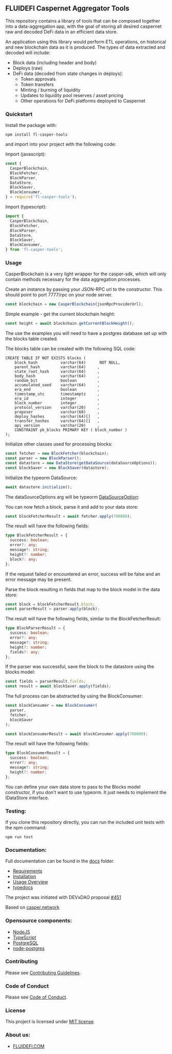 ## FLUIDEFI Caspernet Aggregator Tools

This repository contains a library of tools that can be composed together into a data-aggregation app, with the goal of storing all desired caspernet raw and decoded DeFi data in an efficient data store.

An application using this library would perform ETL operations, on historical and new blockchain data as it is produced.  The types of data extracted and decoded will include:

- Block data (including header and body)
- Deploys (raw)
- DeFi data (decoded from state changes in deploys):
    - Token approvals
    - Token transfers
    - Minting / burning of liquidity
    - Updates to liquidity pool reserves / asset pricing
    - Other operations for DeFi platforms deployed to Caspernet

### Quickstart

Install the package with:

```
npm install fl-casper-tools
```

and import into your project with the following code:

Import (javascript):

```javascript
const { 
  CasperBlockchain, 
  BlockFetcher,
  BlockParser,
  DataStore,
  BlockSaver,
  BlockConsumer,
} = require('fl-casper-tools');
```

Import (typescript):

```typescript
import { 
  CasperBlockchain, 
  BlockFetcher,
  BlockParser,
  DataStore,
  BlockSaver,
  BlockConsumer,
} from 'fl-casper-tools';
```

### Usage

CasperBlockchain is a very light wrapper for the casper-sdk, which will only contain methods necessary for the data aggregation processes.

Create an instance by passing your JSON-RPC url to the constructor.  This should point to port 7777/rpc on your node server.

```javascript
const blockchain = new CasperBlockchain(jsonRpcProviderUrl);
```

Simple example - get the current blockchain height:
```javascript
const height = await blockchain.getCurrentBlockHeight();
```

The use the examples you will need to have a postgres database set up with the blocks table created.

The blocks table can be created with the following SQL code:

```
CREATE TABLE IF NOT EXISTS blocks (
    block_hash          varchar(64)      NOT NULL,
    parent_hash         varchar(64)     ,
    state_root_hash     varchar(64)     ,
    body_hash           varchar(64)     ,
    random_bit          boolean         ,
    accumulated_seed    varchar(64)     ,
    era_end             boolean         ,
    timestamp_utc       timestamptz     ,
    era_id              integer         ,
    block_number        integer         ,
    protocol_version    varchar(20)     ,
    proposer            varchar(68)     ,
    deploy_hashes       varchar(64)[]   ,
    transfer_hashes     varchar(64)[]   ,
    api_version         varchar(20)     ,
    CONSTRAINT pk_blocks PRIMARY KEY ( block_number )
);
```

Initialize other classes used for processing blocks:

```javascript
const fetcher = new BlockFetcher(blockchain);
const parser = new BlockParser();
const datastore = new DataStore(getDataSource(dataSourceOptions));
const blockSaver = new BlockSaver(datastore);
```

Initialize the typeorm DataSource:

```javascript
await datastore.initialize();
```

The dataSourceOptions arg will be typeorm [DataSourceOption](https://typeorm.io/data-source-options/): 

You can now fetch a block, parse it and add to your data store:

```javascript
const blockFetcherResult = await fetcher.apply(700000);
```

The result will have the following fields:

```typescript
type BlockFetcherResult = {
  success: boolean;
  error?: any;
  message?: string;
  height?: number;
  block?: any;
};
```

If the request failed or encountered an error, success will be false and an error message may be present.

Parse the block resulting in fields that map to the block model in the data store:

```javascript
const block = blockFetcherResult.block;
const parserResult = parser.apply(block);
```

The result will have the following fields, similar to the BlockFetcherResult:

```typescript
type BlockParserResult = {
  success: boolean;
  error?: any;
  message?: string;
  height?: number;
  fields?: any;
};
```

If the parser was successful, save the block to the datastore using the blocks model:

```javascript
const fields = parserResult.fields;
const result = await blockSaver.apply(fields);
```

The full process can be abstracted by using the BlockConsumer:

```javascript
const blockConsumer = new BlockConsumer(
  parser,
  fetcher,
  blockSaver
);

const blockConsumerResult = await blockConsumer.apply(700000);
```

The result will have the following fields:

```typescript
type BlockConsumerResult = {
  success: boolean;
  error?: any;
  message?: string;
  height?: number;
};
```

You can define your own data store to pass to the Blocks model constructor, if you don't want to use typeorm. It just needs to implement the IDataStore interface.

### Testing:

If you clone this repository directly, you can run the included unit tests with the npm command:
```
npm run test
```

### Documentation:

Full documentation can be found in the [docs](https://github.com/fluidefi/fluidefi-caspernet-aggregator-tools/blob/master/docs/) folder.

* [Requirements](https://github.com/fluidefi/fluidefi-caspernet-aggregator-tools/blob/master/docs/REQUIREMENTS.md)
* [Installation](https://github.com/fluidefi/fluidefi-caspernet-aggregator-tools/blob/master/docs/INSTALLATION.md)
* [Usage Overview](https://github.com/fluidefi/fluidefi-caspernet-aggregator-tools/blob/master/docs/USAGE_OVERVIEW.md)
* [typedocs](https://github.com/fluidefi/fluidefi-caspernet-aggregator-tools/blob/master/docs/typedocs/)

The project was initiated with DEVxDAO proposal [#451](https://portal.devxdao.com/app/proposal/451)

Based on [casper.network](https://casper.network/en/network)

### Opensource components:
* [NodeJS](https://nodejs.org)
* [TypeScript](https://www.typescriptlang.org/)
* [PostgreSQL](https://www.postgresql.org/)
* [node-postgres](https://node-postgres.com/)

### Contributing

Please see [Contributing Guidelines](https://github.com/fluidefi/fluidefi-caspernet-aggregator-tools/blob/master/CONTRIBUTING.md).

### Code of Conduct

Please see [Code of Conduct](https://github.com/fluidefi/fluidefi-caspernet-aggregator-tools/blob/master/CODE_OF_CONDUCT.md).

### License

This project is licensed under [MIT license](https://github.com/fluidefi/fluidefi-caspernet-aggregator-tools/blob/master/LICENSE.md).

### About us:
* [FLUIDEFI.COM](https://fluidefi.com/)

